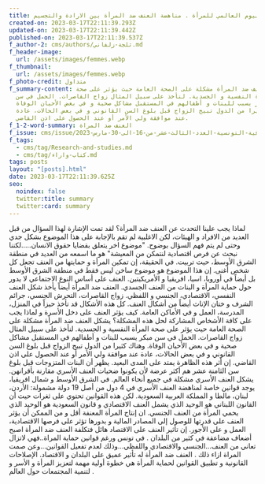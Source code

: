 ```yaml
---
title: في اليوم العالمي للمرأة . مناهضة العنف ضد المرأة بين الارادة والتجسيم
created-on: 2023-03-17T22:11:39.293Z
updated-on: 2023-03-17T22:11:39.442Z
published-on: 2023-03-17T22:11:39.537Z
f_author-2: cms/authors/ثلجة-زلفاني.md
f_header-image:
  url: /assets/images/femmes.webp
f_thumbnail:
  url: /assets/images/femmes.webp
f_photo-credit: متداول
f_summary-content: يشكل العنف ضد المرأة مشكلة على الصحة العامة حيث يؤثر على صحة
  المرأة النفسية و الجسدية. لنأخذ على سبيل المثال زواج القاصرات. الحمل في سن
  مبكر يسبب للبنات و أطفالهم في المستقبل مشاكل صحية و في بعض الأحيان الوفاة.
  وهناك كثيرا من الدول تبيح الزواج قبل بلوغ السن القانوني و في بعض الحالات، عادة
  عند موافقة ولي الأمر أو عند الحصول على اذن القاضي.
f_1-2-word-summary: العنف ضد المراة
f_issue: cms/issue/مجلة-الثقافية-التونسية-العدد-الثالث-عشر-من-16-الى-30-مارس-2023.md
f_tags:
  - cms/tag/Research-and-studies.md
  - cms/tag/كتاب-واراء.md
tags: posts
layout: "[posts].html"
date: 2023-03-17T22:11:39.625Z
seo:
  noindex: false
  twitter:title: summary
  twitter:card: summary
---
```

لماذا يجب علينا التحدث عن العنف ضد المرأة؟ لقد تمت الإشارة لهذا السؤال من قبل العديد من الافراد و الهيئات، لكن الاغلبية لم تقم بالإجابة على هذا الموضوع بشكل جدي وحتى لم يتم فهم السؤال بوضوح. "موضوع اخر يتعلق بقضايا حقوق الانسان.....لكننا نبحث عن فرص اقتصادية لنتمكن من المعيشة" هو ما اسمعه من العديد في منطقة الشرق الأوسط، حيث تربيت. في الحقيقة، إن تمكين المرأة و حمايتها من العنف تجعل كل شخص أغنى. إن هذا الموضوع هو موضوع ساخن ليس فقط في منطقة الشرق الأوسط بل أيضاً في أوروبا، اسيا، افريقيا و الأمريكيتين. العنف على أساس النوع الاجتماعي لا يدور حول حماية المرأة و البنات من العنف الجسدي. العنف ضد المرأة أيضاً يأخذ شكل العنف النفسي، الاقتصادي، الجنسي و اللفظي. زواج القاصرات، التحرش الجنسي، جرائم الشرف و ختان الإناث أيضاً من أشكال العنف. كل هذه الأشكال قد تأخذ حيزاً في المنزل، المدرسة، العمل و في الأماكن العامة. كيف يؤثر العنف على دخل الأسرة و لماذا يجب على كافة الأشخاص المشاركة لحل هذه المشكلة؟ يشكل العنف ضد المرأة مشكلة على الصحة العامة حيث يؤثر على صحة المرأة النفسية و الجسدية. لنأخذ على سبيل المثال زواج القاصرات. الحمل في سن مبكر يسبب للبنات و أطفالهم في المستقبل مشاكل صحية و في بعض الأحيان الوفاة. وهناك كثيرا من الدول تبيح الزواج قبل بلوغ السن القانوني و في بعض الحالات، عادة عند موافقة ولي الأمر أو عند الحصول على اذن القاضي. إن أثر هذه الظاهرة يمتد على المدى البعيد. يظهر أن البنات المتزوجات قبل بلوغ سن الثامنة عشر هم أكثر عرضة لأن يكونوا ضحيات العنف الأسري مقارنة بأقرانهن. يشكل العنف الأسري مشكلة في جميع أنحاء العالم. في الشرق الأوسط و شمال افريقيا، يوجد قوانين خاصة لمناهضة العنف الأسري في 4 دول من أصل 19 دولة مشمولة: الأردن، لبنان، مالطا و المملكة العربية السعودية. لكن هذه القوانين تحتوي على ثغرات حيث أن القانون اللبناني هو الوحيد الذي يشمل العنف الاقتصادي و قانون السعودية هو الوحيد الذي يحمي المرأة من العنف الجنسي. ان إنتاج المرأة المعنفة أقل و من الممكن أن يؤثر العنف على قدرتها للوصول إلى المصادر المالية و بدورها تؤثر على فرصها الاقتصادية، العمل و على الأجور. إن تأثير العنف على الاقتصاد هائل فتكلفة العنف ضد المرأة اصبح أضعاف مضاعفة في كثير من البلدان . في تونس ورغم قوانين حماية المراة..فهي لاتزال تعاني من العنف...الجنسي والاقتصادي واللفظي...وذلك لعدم تفعيل القوانين...وعن صمت المراة  ازاء ذلك . العنف ضد المرأة له تأثير عميق على البلدان و الاقتصاد. الإصلاحات القانونية و تطبيق القوانين لحماية المرأة هي خطوة أولية مهمة لتعزيز المرأة و الأسر و لتنمية المجتمعات حول العالم .